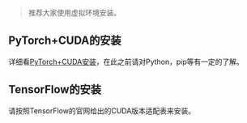 > 推荐大家使用虚拟环境安装。

## PyTorch+CUDA的安装

详细看[PyTorch+CUDA安装](https://freakk.love/freak/pytorchcuda%e5%ae%89%e8%a3%85/)，在此之前请对Python，pip等有一定的了解。

## TensorFlow的安装

请按照TensorFlow的官网给出的CUDA版本适配表来安装。